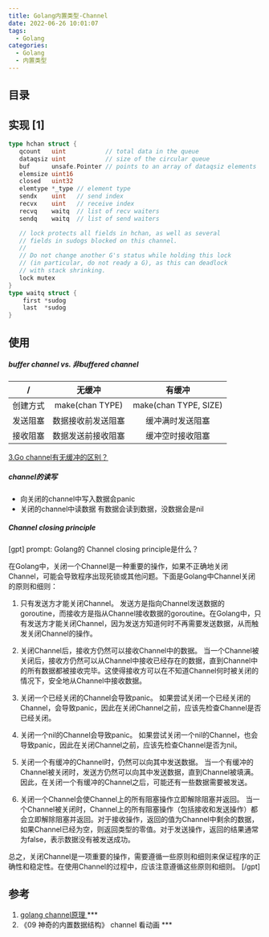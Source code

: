 ```yaml
---
title: Golang内置类型-Channel
date: 2022-06-26 10:01:07
tags:
  - Golang
categories:
  - Golang  
  - 内置类型
---
```


<p></p>
<!-- more -->

## 目录
<!-- toc -->

## 实现 [1]
``` go
type hchan struct {
   qcount   uint           // total data in the queue
   dataqsiz uint           // size of the circular queue
   buf      unsafe.Pointer // points to an array of dataqsiz elements
   elemsize uint16
   closed   uint32
   elemtype *_type // element type
   sendx    uint   // send index
   recvx    uint   // receive index
   recvq    waitq  // list of recv waiters
   sendq    waitq  // list of send waiters

   // lock protects all fields in hchan, as well as several
   // fields in sudogs blocked on this channel.
   //
   // Do not change another G's status while holding this lock
   // (in particular, do not ready a G), as this can deadlock
   // with stack shrinking.
   lock mutex
}
type waitq struct {
    first *sudog
    last  *sudog
}
```

## 使用

#####  buffer channel vs. 非buffered channel  
|    /     |       无缓冲       |        有缓冲         |
| :------: | :----------------: | :-------------------: |
| 创建方式 |  make(chan TYPE)   | make(chan TYPE, SIZE) |
| 发送阻塞 | 数据接收前发送阻塞 |   缓冲满时发送阻塞    |
| 接收阻塞 | 数据发送前接收阻塞 |   缓冲空时接收阻塞    |

[3.Go channel有无缓冲的区别？](https://www.golangroadmap.com/class/gointerview/4-3.html)  
 
##### channel的读写
  + 向关闭的channel中写入数据会panic
  + 关闭的channel中读数据
    有数据会读到数据，没数据会是nil  
    
##### Channel closing principle
[gpt] 
prompt: Golang的 Channel closing principle是什么？

在Golang中，关闭一个Channel是一种重要的操作，如果不正确地关闭Channel，可能会导致程序出现死锁或其他问题。下面是Golang中Channel关闭的原则和细则：

1. 只有发送方才能关闭Channel。
发送方是指向Channel发送数据的goroutine，而接收方是指从Channel接收数据的goroutine。在Golang中，只有发送方才能关闭Channel，因为发送方知道何时不再需要发送数据，从而触发关闭Channel的操作。

2. 关闭Channel后，接收方仍然可以接收Channel中的数据。
当一个Channel被关闭后，接收方仍然可以从Channel中接收已经存在的数据，直到Channel中的所有数据都被接收完毕。这使得接收方可以在不知道Channel何时被关闭的情况下，安全地从Channel中接收数据。

3. 关闭一个已经关闭的Channel会导致panic。
如果尝试关闭一个已经关闭的Channel，会导致panic，因此在关闭Channel之前，应该先检查Channel是否已经关闭。

4. 关闭一个nil的Channel会导致panic。
如果尝试关闭一个nil的Channel，也会导致panic，因此在关闭Channel之前，应该先检查Channel是否为nil。

5. 关闭一个有缓冲的Channel时，仍然可以向其中发送数据。
当一个有缓冲的Channel被关闭时，发送方仍然可以向其中发送数据，直到Channel被填满。因此，在关闭一个有缓冲的Channel之后，可能还有一些数据需要被发送。

6. 关闭一个Channel会使Channel上的所有阻塞操作立即解除阻塞并返回。
当一个Channel被关闭时，Channel上的所有阻塞操作（包括接收和发送操作）都会立即解除阻塞并返回。对于接收操作，返回的值为Channel中剩余的数据，如果Channel已经为空，则返回类型的零值。对于发送操作，返回的结果通常为false，表示数据没有被发送成功。

总之，关闭Channel是一项重要的操作，需要遵循一些原则和细则来保证程序的正确性和稳定性。在使用Channel的过程中，应该注意遵循这些原则和细则。
[/gpt]


## 参考
1. [golang channel原理 ](https://www.cnblogs.com/haiyux/p/15161495.html) *** 
2. 《09 神奇的内置数据结构》  channel 看动画 *** 